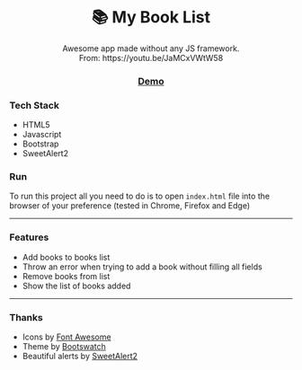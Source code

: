 <div align="center">
  <h1>📚 My Book List</h1>
</div>

<div align="center">
  Awesome app made without any JS framework.
</div>
<div align="center">
  From: https://youtu.be/JaMCxVWtW58
</div>

<div align="center">
  <h3>
    <a href="https://samuelreichert.github.io/my-book-list.html">
      Demo
    </a>
  </h3>
</div>

### Tech Stack
* HTML5
* Javascript
* Bootstrap
* SweetAlert2

### Run
To run this project all you need to do is to open `index.html` file into the browser of your preference (tested in Chrome, Firefox and Edge)

---

### Features
* Add books to books list
* Throw an error when trying to add a book without filling all fields
* Remove books from list
* Show the list of books added

---

### Thanks
* Icons by [Font Awesome](https://fontawesome.com/)
* Theme by [Bootswatch](https://bootswatch.com/)
* Beautiful alerts by [SweetAlert2](https://sweetalert2.github.io/)
